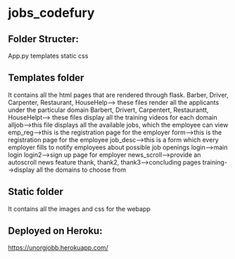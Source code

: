 # jobs_codefury

## Folder Structer: 
App.py
templates
static
css



## Templates folder
It contains all the html pages that are rendered through flask.
Barber, Driver, Carpenter, Restaurant, HouseHelp--> these files render all the applicants under the particular domain
Barbert, Drivert, Carpentert, Restaurantt, HouseHelpt--> these files display all the training videos for each domain
alljob-->this file displays all the available jobs, which the employee can view
emp_reg-->this is the registration page for the employer
form-->this is the registration page for the employee
job_desc-->this is a form which every employer fills to notify employees about possible job openings
login-->main login
login2-->sign up page for employer
news_scroll-->provide an autoscroll news feature
thank, thank2, thank3-->concluding pages
training-->display all the domains to choose from


## Static folder
It contains all the images and css for the webapp

## Deployed on Heroku: 
https://unorgjobb.herokuapp.com/



